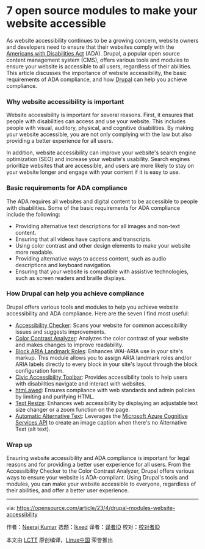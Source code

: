 [#]: subject: "7 open source modules to make your website accessible"
[#]: via: "https://opensource.com/article/23/4/drupal-modules-website-accessibility"
[#]: author: "Neeraj Kumar https://opensource.com/users/neerajskydiver"
[#]: collector: "lkxed"
[#]: translator: " "
[#]: reviewer: " "
[#]: publisher: " "
[#]: url: " "

7 open source modules to make your website accessible
======

As website accessibility continues to be a growing concern, website owners and developers need to ensure that their websites comply with the [Americans with Disabilities Act][1] (ADA). Drupal, a popular open source content management system (CMS), offers various tools and modules to ensure your website is accessible to all users, regardless of their abilities. This article discusses the importance of website accessibility, the basic requirements of ADA compliance, and how [Drupal][2] can help you achieve compliance.

### Why website accessibility is important

Website accessibility is important for several reasons. First, it ensures that people with disabilities can access and use your website. This includes people with visual, auditory, physical, and cognitive disabilities. By making your website accessible, you are not only complying with the law but also providing a better experience for all users.

In addition, website accessibility can improve your website's search engine optimization (SEO) and increase your website's usability. Search engines prioritize websites that are accessible, and users are more likely to stay on your website longer and engage with your content if it is easy to use.

### Basic requirements for ADA compliance

The ADA requires all websites and digital content to be accessible to people with disabilities. Some of the basic requirements for ADA compliance include the following:

- Providing alternative text descriptions for all images and non-text content.
- Ensuring that all videos have captions and transcripts.
- Using color contrast and other design elements to make your website more readable.
- Providing alternative ways to access content, such as audio descriptions and keyboard navigation.
- Ensuring that your website is compatible with assistive technologies, such as screen readers and braille displays.

### How Drupal can help you achieve compliance

Drupal offers various tools and modules to help you achieve website accessibility and ADA compliance. Here are the seven I find most useful:

- [Accessibility Checker][3]: Scans your website for common accessibility issues and suggests improvements.
- [Color Contrast Analyzer][4]: Analyzes the color contrast of your website and makes changes to improve readability.
- [Block ARIA Landmark Roles][5]: Enhances WAI-ARIA use in your site's markup. This module allows you to assign ARIA landmark roles and/or ARIA labels directly to every block in your site's layout through the block configuration form.
- [Civic Accessibility Toolbar][6]: Provides accessibility tools to help users with disabilities navigate and interact with websites.
- [htmLawed][7]: Ensures compliance with web standards and admin policies by limiting and purifying HTML.
- [Text Resize][8]: Enhances web accessibility by displaying an adjustable text size changer or a zoom function on the page.
- [Automatic Alternative Text][9]: Leverages the [Microsoft Azure Cognitive Services API][10] to create an image caption when there's no Alternative Text (alt text).

### Wrap up

Ensuring website accessibility and ADA compliance is important for legal reasons and for providing a better user experience for all users. From the Accessibility Checker to the Color Contrast Analyzer, Drupal offers various ways to ensure your website is ADA-compliant. Using Drupal's tools and modules, you can make your website accessible to everyone, regardless of their abilities, and offer a better user experience.

--------------------------------------------------------------------------------

via: https://opensource.com/article/23/4/drupal-modules-website-accessibility

作者：[Neeraj Kumar][a]
选题：[lkxed][b]
译者：[译者ID](https://github.com/译者ID)
校对：[校对者ID](https://github.com/校对者ID)

本文由 [LCTT](https://github.com/LCTT/TranslateProject) 原创编译，[Linux中国](https://linux.cn/) 荣誉推出

[a]: https://opensource.com/users/neerajskydiver
[b]: https://github.com/lkxed/
[1]: https://www.dol.gov/general/topic/disability/ada
[2]: https://opensource.com/article/23/3/create-accessible-websites-drupal
[3]: https://www.drupal.org/project/editoria11y
[4]: https://www.drupal.org/project/high_contrast
[5]: https://www.drupal.org/project/block_aria_landmark_roles
[6]: https://www.drupal.org/project/civic_accessibility_toolbar
[7]: https://www.drupal.org/project/htmlawed
[8]: https://www.drupal.org/project/textsize
[9]: https://www.drupal.org/project/auto_alter
[10]: https://www.microsoft.com/cognitive-services